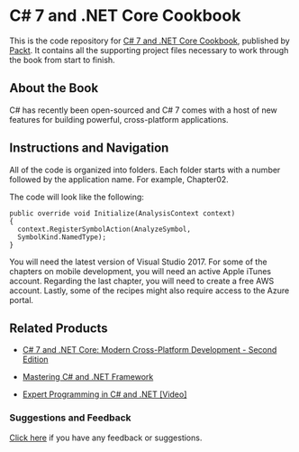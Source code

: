 # C# 7 and .NET Core Cookbook
This is the code repository for [C# 7 and .NET Core Cookbook](https://www.packtpub.com/application-development/c-7-and-net-core-cookbook-second-edition?utm_source=github&utm_medium=repository&utm_campaign=9781787286276), published by [Packt](https://www.packtpub.com/?utm_source=github). It contains all the supporting project files necessary to work through the book from start to finish.
## About the Book
C# has recently been open-sourced and C# 7 comes with a host of new features for building powerful, cross-platform applications.
## Instructions and Navigation
All of the code is organized into folders. Each folder starts with a number followed by the application name. For example, Chapter02.



The code will look like the following:
```
public override void Initialize(AnalysisContext context)
{
  context.RegisterSymbolAction(AnalyzeSymbol,
  SymbolKind.NamedType);
}
```

You will need the latest version of Visual Studio 2017. For some of the chapters on mobile development, you will need an active Apple iTunes account. Regarding the last chapter, you will need to create a free AWS account. Lastly, some of the recipes might also require access to the Azure portal.

## Related Products
* [C# 7 and .NET Core: Modern Cross-Platform Development - Second Edition](https://www.packtpub.com/application-development/c-7-and-net-core-modern-cross-platform-development-second-edition?utm_source=github&utm_medium=repository&utm_campaign=9781787129559)

* [Mastering C# and .NET Framework](https://www.packtpub.com/application-development/mastering-c-and-net-framework?utm_source=github&utm_medium=repository&utm_campaign=9781785884375)

* [Expert Programming in C# and .NET [Video]](https://www.packtpub.com/application-development/expert-programming-c-and-net-video?utm_source=github&utm_medium=repository&utm_campaign=9781786464057)

### Suggestions and Feedback
[Click here](https://docs.google.com/forms/d/e/1FAIpQLSe5qwunkGf6PUvzPirPDtuy1Du5Rlzew23UBp2S-P3wB-GcwQ/viewform) if you have any feedback or suggestions.
